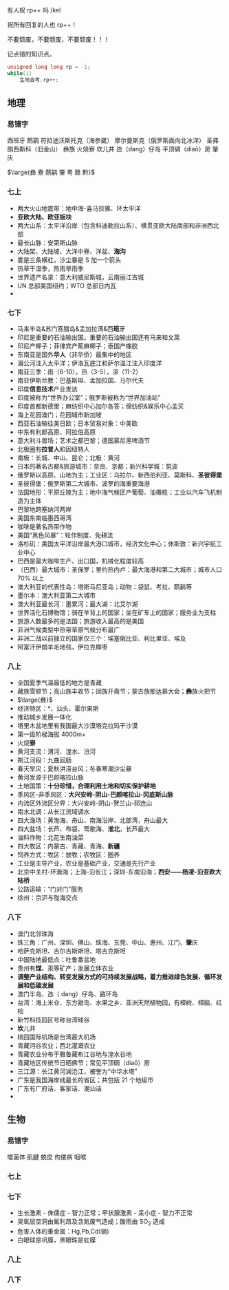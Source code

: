 有人祝 rp++ 吗 /kel

祝所有回复的人也 rp++！

不要颓废，不要颓废，不要颓废！！！

记点错的知识点。

```cpp
unsigned long long rp = -1;
while(1)
    生地会考.rp++;
```

## 地理

### 易错字

西班牙 鸸鹋 符拉迪沃斯托克（海参崴） 摩尔曼斯克（俄罗斯面向北冰洋） 圣弗朗西斯科（旧金山） 彝族 火烧寮 坎儿井 氹（$\text{dan\`g}$）仔岛 平顶碉（$\text{dia\=o}$）房 肇庆

$\large{彝 寮 鸸鹋 肇 粤 赣 黔}$

### 七上

- 两大火山地震带：地中海-喜马拉雅、环太平洋
- **亚欧大陆、欧亚板块**
- 两大山系：太平洋沿岸（包含科迪勒拉山系）、横贯亚欧大陆南部和非洲西北部
- 最长山脉：安第斯山脉
- 大陆架、大陆坡、大洋中脊、洋盆、**海沟**
- 雾是三条横杠，沙尘暴是 S 加一个箭头
- 热草干湿季，热雨旱雨季
- 世界遗产名录：意大利威尼斯城，云南丽江古城
- UN 总部美国纽约；WTO 总部日内瓦
- 

### 七下

- 马来半岛&苏门答腊岛&孟加拉湾&西**班**牙
- 印尼是重要的石油输出国。重要的石油输出国还有马来和文莱
- 印尼产椰子；菲律宾产蕉麻椰子；泰国产橡胶
- 东南亚是国外**华人**（非华侨）最集中的地区
- 湄公河注入太平洋；伊洛瓦底江和萨尔温江注入印度洋
- 南亚三季：雨（6-10），热（3-5），凉（11-2）
- 南亚伊斯兰教：巴基斯坦、孟加拉国、马尔代夫
- 印度**信息技术**产业发达
- 印度被称为“世界办公室”；俄罗斯被称为“世界加油站”
- 印度首都新德里；麻纺织中心加尔各答；绵纺织&娱乐中心孟买
- 海上花园澳门；花园城市新加坡
- 西亚石油输往美日欧；日本贸易对象：中美欧
- 中东有利郎高原、阿拉伯高原
- 意大利斗兽场；艺术之都巴黎；德国慕尼黑啤酒节
- 北极圈有**拉普人**和因纽特人
- 南极：长城、中山、昆仑；北极：黄河
- 日本的著名古都&旅游城市：奈良、京都；新兴科学城：筑波
- 俄罗斯以高原、山地为主；工业区：乌拉尔、新西伯利亚、莫斯科、**圣彼得堡**
- 圣彼得堡：俄罗斯第二大城市、波罗的海重要海港
- 法国地形：平原丘陵为主；地中海气候区产葡萄、油橄榄；工业以汽车飞机制造为主体
- 巴黎地跨塞纳河两岸
- 美国东南临墨西哥湾
- 咖啡是著名热带作物
- 美国“黑色风暴”：轮作制度、免耕法
- 洛杉矶：美国太平洋沿岸最大港口城市，经济文化中心；休斯敦：新兴宇航工业中心
- 巴西是最大咖啡生产、出口国，机械化程度较高
- （巴西）最大城市：圣保罗；里约热内卢：最大海港和第二大城市；城市人口 70% 以上
- 澳大利亚的代表性岛：塔斯马尼亚岛；动物：袋鼠、考拉、鸸鹋等
- 墨尔本：澳大利亚第二大城市
- 澳大利亚最长河：墨累河；最大湖：北艾尔湖
- 世界活化石博物馆；骑在羊背上的国家；坐在矿车上的国家；服务业为支柱
- 旅游人数最多的是法国；旅游收入最高的是美国
- 非洲气候类型中热带草原气候分布最广
- 非洲二战以前独立的国家仅三个：埃塞俄比亚、利比里亚、埃及
- 阿富汗伊朗羊毛地毯，伊拉克椰枣

### 八上

- 全国夏季气温最低的地方是青藏
- 藏族雪顿节；高山族丰收节；回族开斋节；蒙古族那达慕大会；**彝**族火把节
- $\large{彝}$
- 经济特区：*、汕头、霍尔果斯
- 推动城乡发展一体化
- 塔里木盆地里有我国最大沙漠塔克拉玛干沙漠
- 第一级阶梯海拔 4000m+
- 火烧**寮**
- 黄河支流：渭河、湟水、汾河
- 荆江河段：九曲回肠
- 春天旱灾；夏秋洪涝台风；冬春寒潮沙尘暴
- 黄河发源于巴颜喀拉山脉
- 土地国策：**十分珍惜，合理利用土地和切实保护耕地**
- 季风区-非季风区：**大兴安岭-阴山-巴颜喀拉山-冈底斯山脉**
- 内流区外流区分界：大兴安岭-阴山-贺兰山-祁连山
- 南水北调：从长江流域调水
- 四大渔场：黄渤海、舟山、南海沿岸、北部湾，舟山最大
- 四大盐场：长芦、布袋、莺歌海、**淮北**，长芦最大
- 油料作物：北花生南油菜
- 四大牧区：内蒙古、青藏、青海、**新疆**
- 饲养方式：牧区：放牧；农牧区：圈养
- 工业是主导产业，农业是基础产业，交通是先行产业
- 北京中关村-环渤海；上海-沿长江；深圳-东南沿海；**西安——杨凌-沿亚欧大陆桥**
- 公路运输：“门对门”服务
- 徐州：京沪与陇海交点

### 八下

- 澳门北邻珠海
- 珠三角：广州、深圳、佛山、珠海、东莞、中山、惠州、江门、**肇**庆
- 哈萨克斯坦、吉尔吉斯斯坦、塔吉克斯坦
- 中国陆地最低点：吐鲁番盆地
- 贵州有**煤**、汞等矿产；发展立体农业
- **调整产业结构、转变发展方式的可持续发展战略，着力推进绿色发展、循环发展和低碳发展**
- 澳门半岛、氹（ $\text{dan\`g}$）仔岛、路环岛
- 台湾：海上米仓、东方甜岛、水果之乡、亚洲天然植物园，有樟树、樟脑、红桧
- 新竹科技园区号称台湾硅谷
- **坎**儿井
- 桃园国际机场是台湾最大机场
- 青藏河谷农业；西北灌溉农业
- 青藏农业分布于雅鲁藏布江谷地与湟水谷地
- 青藏地区传统节日晒佛节；常见平顶碉（$\text{dia\=o}$）房
- 三江源：长江黄河澜沧江，被誉为“中华水塔”
- 广东是我国海岸线最长的省区；共包括 21 个地级市
- 广东有广府话、客家话、潮汕话
- 

## 生物

### 易错字

噬菌体 肌腱 蜕皮 佝偻病 咽喉

### 七上

### 七下

- 生长激素 - 侏儒症 - 智力正常；甲状腺激素 - 呆小症 - 智力不正常
- 臭氧层空洞由氟利昂及含氮废气造成；酸雨由 $\text{SO}_2$ 造成
- 危害人体的重金属：$\text{Hg,Pb,Cd(镉)}$
- 白眼球是巩膜，黑眼珠是虹膜

### 八上

### 八下
